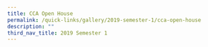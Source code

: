 ```yaml
---
title: CCA Open House
permalink: /quick-links/gallery/2019-semester-1/cca-open-house
description: ""
third_nav_title: 2019 Semester 1
---
```

